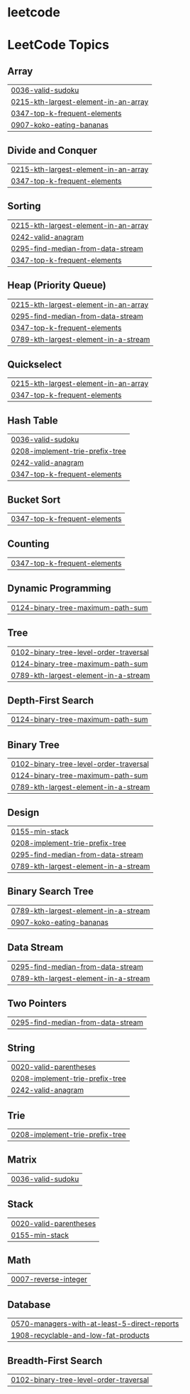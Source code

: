 # leetcode
<!---LeetCode Topics Start-->
# LeetCode Topics
## Array
|  |
| ------- |
| [0036-valid-sudoku](https://github.com/cjaradhye/leetcode/tree/master/0036-valid-sudoku) |
| [0215-kth-largest-element-in-an-array](https://github.com/cjaradhye/leetcode/tree/master/0215-kth-largest-element-in-an-array) |
| [0347-top-k-frequent-elements](https://github.com/cjaradhye/leetcode/tree/master/0347-top-k-frequent-elements) |
| [0907-koko-eating-bananas](https://github.com/cjaradhye/leetcode/tree/master/0907-koko-eating-bananas) |
## Divide and Conquer
|  |
| ------- |
| [0215-kth-largest-element-in-an-array](https://github.com/cjaradhye/leetcode/tree/master/0215-kth-largest-element-in-an-array) |
| [0347-top-k-frequent-elements](https://github.com/cjaradhye/leetcode/tree/master/0347-top-k-frequent-elements) |
## Sorting
|  |
| ------- |
| [0215-kth-largest-element-in-an-array](https://github.com/cjaradhye/leetcode/tree/master/0215-kth-largest-element-in-an-array) |
| [0242-valid-anagram](https://github.com/cjaradhye/leetcode/tree/master/0242-valid-anagram) |
| [0295-find-median-from-data-stream](https://github.com/cjaradhye/leetcode/tree/master/0295-find-median-from-data-stream) |
| [0347-top-k-frequent-elements](https://github.com/cjaradhye/leetcode/tree/master/0347-top-k-frequent-elements) |
## Heap (Priority Queue)
|  |
| ------- |
| [0215-kth-largest-element-in-an-array](https://github.com/cjaradhye/leetcode/tree/master/0215-kth-largest-element-in-an-array) |
| [0295-find-median-from-data-stream](https://github.com/cjaradhye/leetcode/tree/master/0295-find-median-from-data-stream) |
| [0347-top-k-frequent-elements](https://github.com/cjaradhye/leetcode/tree/master/0347-top-k-frequent-elements) |
| [0789-kth-largest-element-in-a-stream](https://github.com/cjaradhye/leetcode/tree/master/0789-kth-largest-element-in-a-stream) |
## Quickselect
|  |
| ------- |
| [0215-kth-largest-element-in-an-array](https://github.com/cjaradhye/leetcode/tree/master/0215-kth-largest-element-in-an-array) |
| [0347-top-k-frequent-elements](https://github.com/cjaradhye/leetcode/tree/master/0347-top-k-frequent-elements) |
## Hash Table
|  |
| ------- |
| [0036-valid-sudoku](https://github.com/cjaradhye/leetcode/tree/master/0036-valid-sudoku) |
| [0208-implement-trie-prefix-tree](https://github.com/cjaradhye/leetcode/tree/master/0208-implement-trie-prefix-tree) |
| [0242-valid-anagram](https://github.com/cjaradhye/leetcode/tree/master/0242-valid-anagram) |
| [0347-top-k-frequent-elements](https://github.com/cjaradhye/leetcode/tree/master/0347-top-k-frequent-elements) |
## Bucket Sort
|  |
| ------- |
| [0347-top-k-frequent-elements](https://github.com/cjaradhye/leetcode/tree/master/0347-top-k-frequent-elements) |
## Counting
|  |
| ------- |
| [0347-top-k-frequent-elements](https://github.com/cjaradhye/leetcode/tree/master/0347-top-k-frequent-elements) |
## Dynamic Programming
|  |
| ------- |
| [0124-binary-tree-maximum-path-sum](https://github.com/cjaradhye/leetcode/tree/master/0124-binary-tree-maximum-path-sum) |
## Tree
|  |
| ------- |
| [0102-binary-tree-level-order-traversal](https://github.com/cjaradhye/leetcode/tree/master/0102-binary-tree-level-order-traversal) |
| [0124-binary-tree-maximum-path-sum](https://github.com/cjaradhye/leetcode/tree/master/0124-binary-tree-maximum-path-sum) |
| [0789-kth-largest-element-in-a-stream](https://github.com/cjaradhye/leetcode/tree/master/0789-kth-largest-element-in-a-stream) |
## Depth-First Search
|  |
| ------- |
| [0124-binary-tree-maximum-path-sum](https://github.com/cjaradhye/leetcode/tree/master/0124-binary-tree-maximum-path-sum) |
## Binary Tree
|  |
| ------- |
| [0102-binary-tree-level-order-traversal](https://github.com/cjaradhye/leetcode/tree/master/0102-binary-tree-level-order-traversal) |
| [0124-binary-tree-maximum-path-sum](https://github.com/cjaradhye/leetcode/tree/master/0124-binary-tree-maximum-path-sum) |
| [0789-kth-largest-element-in-a-stream](https://github.com/cjaradhye/leetcode/tree/master/0789-kth-largest-element-in-a-stream) |
## Design
|  |
| ------- |
| [0155-min-stack](https://github.com/cjaradhye/leetcode/tree/master/0155-min-stack) |
| [0208-implement-trie-prefix-tree](https://github.com/cjaradhye/leetcode/tree/master/0208-implement-trie-prefix-tree) |
| [0295-find-median-from-data-stream](https://github.com/cjaradhye/leetcode/tree/master/0295-find-median-from-data-stream) |
| [0789-kth-largest-element-in-a-stream](https://github.com/cjaradhye/leetcode/tree/master/0789-kth-largest-element-in-a-stream) |
## Binary Search Tree
|  |
| ------- |
| [0789-kth-largest-element-in-a-stream](https://github.com/cjaradhye/leetcode/tree/master/0789-kth-largest-element-in-a-stream) |
| [0907-koko-eating-bananas](https://github.com/cjaradhye/leetcode/tree/master/0907-koko-eating-bananas) |
## Data Stream
|  |
| ------- |
| [0295-find-median-from-data-stream](https://github.com/cjaradhye/leetcode/tree/master/0295-find-median-from-data-stream) |
| [0789-kth-largest-element-in-a-stream](https://github.com/cjaradhye/leetcode/tree/master/0789-kth-largest-element-in-a-stream) |
## Two Pointers
|  |
| ------- |
| [0295-find-median-from-data-stream](https://github.com/cjaradhye/leetcode/tree/master/0295-find-median-from-data-stream) |
## String
|  |
| ------- |
| [0020-valid-parentheses](https://github.com/cjaradhye/leetcode/tree/master/0020-valid-parentheses) |
| [0208-implement-trie-prefix-tree](https://github.com/cjaradhye/leetcode/tree/master/0208-implement-trie-prefix-tree) |
| [0242-valid-anagram](https://github.com/cjaradhye/leetcode/tree/master/0242-valid-anagram) |
## Trie
|  |
| ------- |
| [0208-implement-trie-prefix-tree](https://github.com/cjaradhye/leetcode/tree/master/0208-implement-trie-prefix-tree) |
## Matrix
|  |
| ------- |
| [0036-valid-sudoku](https://github.com/cjaradhye/leetcode/tree/master/0036-valid-sudoku) |
## Stack
|  |
| ------- |
| [0020-valid-parentheses](https://github.com/cjaradhye/leetcode/tree/master/0020-valid-parentheses) |
| [0155-min-stack](https://github.com/cjaradhye/leetcode/tree/master/0155-min-stack) |
## Math
|  |
| ------- |
| [0007-reverse-integer](https://github.com/cjaradhye/leetcode/tree/master/0007-reverse-integer) |
## Database
|  |
| ------- |
| [0570-managers-with-at-least-5-direct-reports](https://github.com/cjaradhye/leetcode/tree/master/0570-managers-with-at-least-5-direct-reports) |
| [1908-recyclable-and-low-fat-products](https://github.com/cjaradhye/leetcode/tree/master/1908-recyclable-and-low-fat-products) |
## Breadth-First Search
|  |
| ------- |
| [0102-binary-tree-level-order-traversal](https://github.com/cjaradhye/leetcode/tree/master/0102-binary-tree-level-order-traversal) |
<!---LeetCode Topics End-->